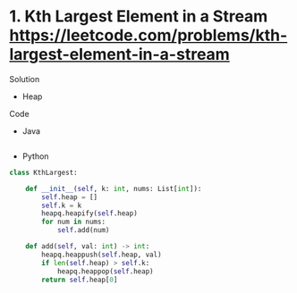 # 1. Kth Largest Element in a Stream https://leetcode.com/problems/kth-largest-element-in-a-stream

Solution

- Heap

Code

- Java

```java

```

- Python

```python
class KthLargest:

    def __init__(self, k: int, nums: List[int]):
        self.heap = []
        self.k = k
        heapq.heapify(self.heap)
        for num in nums:
            self.add(num)

    def add(self, val: int) -> int:
        heapq.heappush(self.heap, val)
        if len(self.heap) > self.k:
            heapq.heappop(self.heap)
        return self.heap[0]
```
